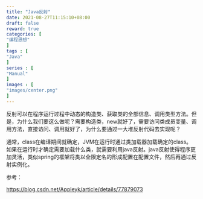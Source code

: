 ```yaml
---
title: "Java反射"
date: 2021-08-27T11:15:10+08:00
draft: false
reward: true
categories: [
"编程思想"
]
tags : [
"Java"
]
series : [
"Manual"
]
images : [
"images/center.png"
]
---
```


[comment]: <> (# Java反射)

反射可以在程序运行过程中动态的构造类、获取类的全部信息、调用类型方法。但是，为什么我们要这么做呢？需要构造类，new就好了，需要访问类成员变量、调用方法，直接访问、调用就好了，为什么要通过一大堆反射代码去实现呢？

通常，class在编译期间就确定，JVM在运行时通过类加载器加载确定的class。如果在运行时才确定需要加载什么类，就需要利用java反射。java反射使得程序更加灵活，类似spring的框架将类以全限定名的形成配置在配置文件，然后再通过反射实例化。

参考：

https://blog.csdn.net/Appleyk/article/details/77879073
